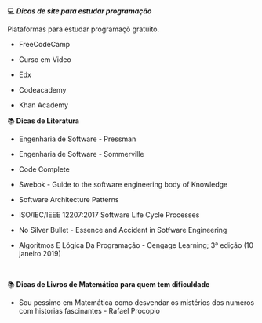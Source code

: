 💻 <b><i> Dicas de site para estudar programação</i> </b>
<br>

Plataformas para estudar programaçõ gratuito.

* FreeCodeCamp

* Curso em Video

* Edx

* Codeacademy

* Khan Academy

📚<b> Dicas de Literatura </b>
<br>

* Engenharia de Software - Pressman

* Engenharia de Software - Sommerville

* Code Complete

* Swebok - Guide to the software engineering body of Knowledge

* Software Architecture Patterns

* ISO/IEC/IEEE 12207:2017 Software Life Cycle Processes

* No Silver Bullet - Essence and Accident in Sotfware Engineering

* Algoritmos E Lógica Da Programação - Cengage Learning; 3ª edição (10 janeiro 2019)
<br>

📚<b> Dicas de Livros de Matemática para quem tem dificuldade</b>
<br>
* Sou pessimo em Matemática como desvendar os mistérios dos numeros com historias fascinantes - Rafael Procopio
